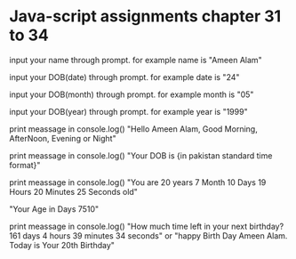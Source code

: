 <h1>Java-script assignments chapter 31 to 34</h1>

input your name through prompt. for example name is "Ameen Alam" </br>

input your DOB(date) through prompt. for example date is "24" </br>

input your DOB(month) through prompt. for example month is "05" </br>

input your DOB(year) through prompt. for example year is "1999" </br>

print meassage in console.log() "Hello Ameen Alam, Good Morning, AfterNoon, Evening or Night" </br>

print meassage in console.log() "Your DOB is {in pakistan standard time format}" </br>

print meassage in console.log() "You are 20 years 7 Month 10 Days 19 Hours 20 Minutes 25 Seconds old" </br>

"Your Age in Days 7510" </br>

print meassage in console.log() "How much time left in your next birthday? 161 days 4 hours 39 minutes 34 seconds" or "happy Birth Day Ameen Alam. Today is Your 20th Birthday"

